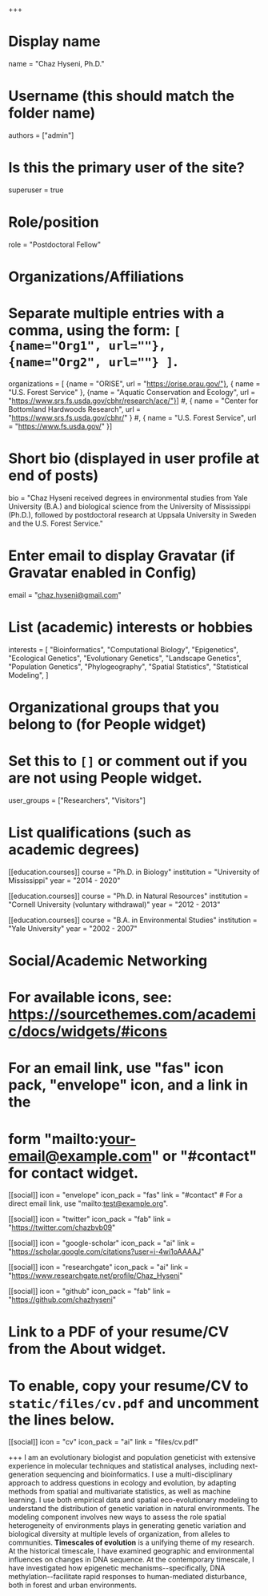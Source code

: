 +++
# Display name
name = "Chaz Hyseni, Ph.D."

# Username (this should match the folder name)
authors = ["admin"]

# Is this the primary user of the site?
superuser = true

# Role/position
role = "Postdoctoral Fellow"

# Organizations/Affiliations
#   Separate multiple entries with a comma, using the form: `[ {name="Org1", url=""}, {name="Org2", url=""} ]`.
organizations = [ {name = "ORISE", url = "https://orise.orau.gov/"}, { name = "U.S. Forest Service" }, {name = "Aquatic Conservation and Ecology", url = "https://www.srs.fs.usda.gov/cbhr/research/ace/"}]
#, { name = "Center for Bottomland Hardwoods Research", url = "https://www.srs.fs.usda.gov/cbhr/" }
#, { name = "U.S. Forest Service", url = "https://www.fs.usda.gov/" }]

# Short bio (displayed in user profile at end of posts)
bio = "Chaz Hyseni received degrees in environmental studies from Yale University (B.A.) and biological science from the University of Mississippi (Ph.D.), followed by postdoctoral research at Uppsala University in Sweden and the U.S. Forest Service."

# Enter email to display Gravatar (if Gravatar enabled in Config)
email = "chaz.hyseni@gmail.com"

# List (academic) interests or hobbies
interests = [
  "Bioinformatics",
  "Computational Biology",
  "Epigenetics",
  "Ecological Genetics",
  "Evolutionary Genetics",
  "Landscape Genetics",
  "Population Genetics",
  "Phylogeography",
  "Spatial Statistics",
  "Statistical Modeling",
]

# Organizational groups that you belong to (for People widget)
#   Set this to `[]` or comment out if you are not using People widget.
user_groups = ["Researchers", "Visitors"]

# List qualifications (such as academic degrees)
[[education.courses]]
  course = "Ph.D. in Biology"
  institution = "University of Mississippi"
  year = "2014 - 2020"

[[education.courses]]
  course = "Ph.D. in Natural Resources"
  institution = "Cornell University (voluntary withdrawal)"
  year = "2012 - 2013"

[[education.courses]]
  course = "B.A. in Environmental Studies"
  institution = "Yale University"
  year = "2002 - 2007"

# Social/Academic Networking
# For available icons, see: https://sourcethemes.com/academic/docs/widgets/#icons
#   For an email link, use "fas" icon pack, "envelope" icon, and a link in the
#   form "mailto:your-email@example.com" or "#contact" for contact widget.

[[social]]
  icon = "envelope"
  icon_pack = "fas"
  link = "#contact"  # For a direct email link, use "mailto:test@example.org".

[[social]]
  icon = "twitter"
  icon_pack = "fab"
  link = "https://twitter.com/chazbvb09"

[[social]]
  icon = "google-scholar"
  icon_pack = "ai"
  link = "https://scholar.google.com/citations?user=i-4wi1oAAAAJ"

[[social]]
  icon = "researchgate"
  icon_pack = "ai"
  link = "https://www.researchgate.net/profile/Chaz_Hyseni"

[[social]]
  icon = "github"
  icon_pack = "fab"
  link = "https://github.com/chazhyseni"

# Link to a PDF of your resume/CV from the About widget.
# To enable, copy your resume/CV to `static/files/cv.pdf` and uncomment the lines below.
 [[social]]
   icon = "cv"
   icon_pack = "ai"
   link = "files/cv.pdf"

+++
I am an evolutionary biologist and population geneticist with extensive experience in molecular techniques and statistical analyses, including next-generation sequencing and bioinformatics. I use a multi-disciplinary approach to address questions in ecology and evolution, by adapting methods from spatial and multivariate statistics, as well as machine learning. 
I use both empirical data and spatial eco-evolutionary modeling to understand the distribution of genetic variation in natural environments. The modeling component involves new ways to assess the role spatial heterogeneity of environments plays in generating genetic variation and biological diversity at multiple levels of organization, from alleles to communities. 
**Timescales of evolution** is a unifying theme of my research. At the historical timescale, I have examined geographic and environmental influences on changes in DNA sequence. At the contemporary timescale, I have investigated how epigenetic mechanisms--specifically, DNA methylation--facilitate rapid responses to human-mediated disturbance, both in forest and urban environments.
